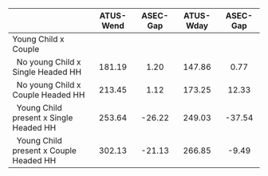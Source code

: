 
|                      |    ATUS-Wend |     ASEC-Gap |    ATUS-Wday |     ASEC-Gap |
| -------------------- | :----------: | :----------: | :----------: | :----------: |
| Young Child x Couple |              |              |              |              |
| &nbsp;&nbsp;No young Child x Single Headed HH |       181.19 |         1.20 |       147.86 |         0.77 |
| &nbsp;&nbsp;No young Child x Couple Headed HH |       213.45 |         1.12 |       173.25 |        12.33 |
| &nbsp;&nbsp;Young Child present x Single Headed HH |       253.64 |       -26.22 |       249.03 |       -37.54 |
| &nbsp;&nbsp;Young Child present x Couple Headed HH |       302.13 |       -21.13 |       266.85 |        -9.49 |

